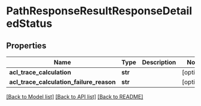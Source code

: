 # PathResponseResultResponseDetailedStatus

## Properties
Name | Type | Description | Notes
------------ | ------------- | ------------- | -------------
**acl_trace_calculation** | **str** |  | [optional] 
**acl_trace_calculation_failure_reason** | **str** |  | [optional] 

[[Back to Model list]](../README.md#documentation-for-models) [[Back to API list]](../README.md#documentation-for-api-endpoints) [[Back to README]](../README.md)


